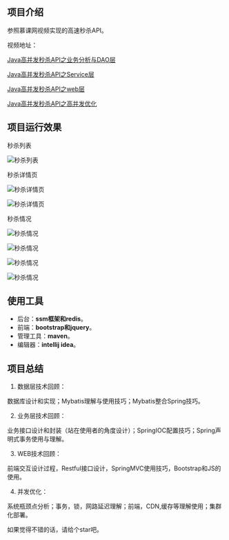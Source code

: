## 项目介绍
参照慕课网视频实现的高速秒杀API。

视频地址：

[Java高并发秒杀API之业务分析与DAO层](https://www.imooc.com/learn/587)

[Java高并发秒杀API之Service层](https://www.imooc.com/learn/631)

[Java高并发秒杀API之web层](https://www.imooc.com/learn/630)

[Java高并发秒杀API之高并发优化](https://www.imooc.com/learn/632)

## 项目运行效果

秒杀列表

![秒杀列表](https://img-blog.csdn.net/20180516161315691)

秒杀详情页

![秒杀详情页](https://img-blog.csdn.net/20180516161336346)

![秒杀详情页](https://img-blog.csdn.net/20180516161359803)

秒杀情况

![秒杀情况](https://img-blog.csdn.net/20180516161415870)

![秒杀情况](https://img-blog.csdn.net/20180516161427869)

![秒杀情况](https://img-blog.csdn.net/2018051616144130)

![秒杀情况](https://img-blog.csdn.net/20180516161453722)

## 使用工具
- 后台：**ssm框架和redis**。
- 前端：**bootstrap和jquery**。
- 管理工具：**maven**。
- 编辑器：**intellij idea**。

## 项目总结
1. 数据层技术回顾：

数据库设计和实现；Mybatis理解与使用技巧；Mybatis整合Spring技巧。

2. 业务层技术回顾：

业务接口设计和封装（站在使用者的角度设计）；SpringIOC配置技巧；Spring声明式事务使用与理解。

3. WEB技术回顾：

前端交互设计过程，Restful接口设计，SpringMVC使用技巧，Bootstrap和JS的使用。

4. 并发优化：

系统瓶颈点分析；事务，锁，网路延迟理解；前端，CDN,缓存等理解使用；集群化部署。


如果觉得不错的话，请给个star吧。
